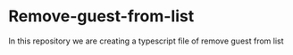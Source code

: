 # Remove-guest-from-list
In this repository we are creating a typescript file of remove guest from list
